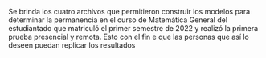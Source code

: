 Se brinda los cuatro archivos que permitieron construir los modelos para determinar la permanencia en el curso de Matemática General 
del estudiantado que matriculó el primer semestre de 2022 y realizó la primera prueba presencial y remota. Esto con el fin e que las personas que así
lo deseen puedan replicar los resultados
